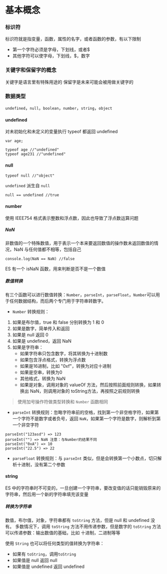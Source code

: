 # 基本概念
### 标识符
标识符就是指变量，函数，属性的名字，或者函数的参数，有以下限制

- 第一个字符必须是字母，下划线，或者$
- 其他字符可以使字母，下划线，$，数字

### 关键字和保留字的概念
关键字是语言里有特殊用途的
保留字是未来可能会被用做关键字的

### 数据类型
`undefined`，`null`，`boolean`，`number`，`string`，`object`

#### undefined
对未初始化和未定义的变量执行 typeof 都返回 undefined


```
var age;

typeof age //"undefined"
typeof age231 //"undefined"
```

#### null

```
typeof null //"object"
```

`undefined` 派生自 `null`

```
null == undefined //true
```

#### number
使用 IEEE754 格式表示整数和浮点数，因此也导致了浮点数运算问题

##### NaN
非数值的一个特殊数值，用于表示一个本来要返回数值的操作数未返回数值的情况，NaN 与任何值都不相等，包括自己


```
console.log(NaN == NaN) //false
```

ES 有一个 isNaN 函数，用来判断是否不是一个数值

##### 数值转换
有三个函数可以进行数值转换：`Number`，`parseInt`，`parseFloat`，`Number`可以用于任何数据结构，而后两个专门用于字符串转数字。

- `Number` 转换规则：

1. 如果是布尔值，true 和 false 分别转换为 1 和 0
2. 如果是数字，简单传入和返回
3. 如果是 null 返回 0
4. 如果是 undefined，返回 NaN
5. 如果是字符串：
	- 如果字符串只包含数字，将其转换为十进制数
	- 如果包含浮点格式，转换为浮点数
	- 如果是16进制，比如 "0xf"，转换为对应十进制
	- 如果是空串，转换为0
	- 其他格式，转换为 NaN
	- 如果是对象，调用对象的 valueOf 方法，然后按照前面规则转换，如果转换出 NaN，则调用对象的 toString方法，再按照之前规则转换
	
> 使用加号操作符做类型转换和 `Number` 函数相同


- `parseInt` 转换规则：忽略字符串前的空格，找到第一个非空格字符，如果第一个字符不是数字或者负号，返回 `NaN`，如果第一个字符是数字，则解析到第一个非空字符

```
parseInt("123asd") => 123
parseInt("") => NaN 注意：与Number的结果不同
parseInt("0xA") => 10
parseInt("22.5") => 22
```
- `parseFloat` 转换规则：与 `parseInt` 类似，但是会转换第一个小数点，切只解析十进制，没有第二个参数

#### string
ES 中的字符串时不可变的，一旦创建一个字符串，要改变值的话只能销毁原来的字符串，然后用一个新的字符串填充该变量

##### 转换为字符串
数值，布尔值，对象，字符串都有 `toString` 方法，但是 null 和 undefined 没有。
多数情况下，调用 `toString` 方法不用传递参数，但是数字的 `toString` 方法可以传递参数：输出数值的基础，比如 十进制，二进制等等

使用 `String` 也可以将任何类型的值转换为字符串：
- 如果有 `toString`，调用`toString`
- 如果值是 null 返回 null
- 如果值是 undefined 返回 undefined



